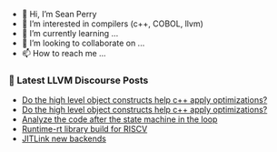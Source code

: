 - 👋 Hi, I’m Sean Perry
- 👀 I’m interested in compilers (c++, COBOL, llvm)
- 🌱 I’m currently learning ...
- 💞️ I’m looking to collaborate on ...
- 📫 How to reach me ...

<!---
s66perry/s66perry is a ✨ special ✨ repository because its `README.md` (this file) appears on your GitHub profile.
You can click the Preview link to take a look at your changes.
--->
### 📕 Latest LLVM Discourse Posts

<!-- DISCOURSE-LLVM:START -->
- [Do the high level object constructs help c++ apply optimizations?](https://discourse.llvm.org/t/do-the-high-level-object-constructs-help-c-apply-optimizations/72081#post_2)
- [Do the high level object constructs help c++ apply optimizations?](https://discourse.llvm.org/t/do-the-high-level-object-constructs-help-c-apply-optimizations/72081#post_1)
- [Analyze the code after the state machine in the loop](https://discourse.llvm.org/t/analyze-the-code-after-the-state-machine-in-the-loop/72078#post_1)
- [Runtime-rt library build for RISCV](https://discourse.llvm.org/t/runtime-rt-library-build-for-riscv/66904#post_4)
- [JITLink new backends](https://discourse.llvm.org/t/jitlink-new-backends/68223#post_20)
<!-- DISCOURSE-LLVM:END -->
